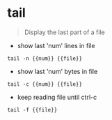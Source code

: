 # tail

> Display the last part of a file

- show last 'num' lines in file

`tail -n {{num}} {{file}}`

- show last 'num' bytes in file

`tail -c {{num}} {{file}}`

- keep reading file until ctrl-c

`tail -f {{file}}`
